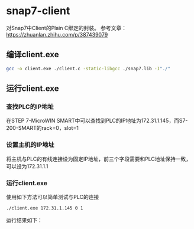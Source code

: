 # snap7-client
对Snap7中Client的Plain C绑定的封装。
参考文章：https://zhuanlan.zhihu.com/p/387439079
## 编译client.exe
```bash
gcc -o client.exe ./client.c -static-libgcc ./snap7.lib -I"./"
```

## 运行client.exe
### 查找PLC的IP地址
在STEP 7-MicroWIN SMART中可以查找到PLC的IP地址为172.31.1.145，而S7-200-SMART的rack=0，slot=1
### 设置主机的IP地址
将主机与PLC的有线连接设为固定IP地址，前三个字段需要和PLC地址保持一致，可以设为172.31.1.1
### 运行client.exe
使用如下方法可以简单测试与PLC的连接
```bash
./client.exe 172.31.1.145 0 1
```
运行结果如下：
